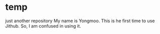 # temp
just another repository
My name is Yongmoo. This is he first time to use Jithub. So, I am confused in using it.
